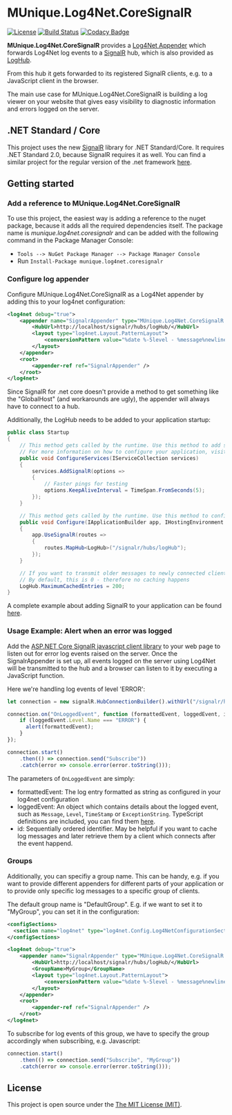# MUnique.Log4Net.CoreSignalR

[![License](https://img.shields.io/badge/license-MIT-blue.svg)](LICENSE)
[![Build Status](https://travis-ci.org/MUnique/Log4Net.CoreSignalR.svg?branch=master)](https://travis-ci.org/MUnique/Log4Net.CoreSignalR)
[![Codacy Badge](https://api.codacy.com/project/badge/Grade/9829a38e25c34e72a343070099d3d6b3)](https://www.codacy.com/app/sven-n/Log4Net.CoreSignalR?utm_source=github.com&amp;utm_medium=referral&amp;utm_content=MUnique/Log4Net.CoreSignalR&amp;utm_campaign=Badge_Grade)

**MUnique.Log4Net.CoreSignalR** provides a [Log4Net Appender](http://logging.apache.org/log4net/release/manual/introduction.html#appenders) 
which forwards Log4Net log events to a [SignalR](https://github.com/aspnet/SignalR) hub, which is also provided as [LogHub](src/LogHub.cs).

From this hub it gets forwarded to its registered SignalR clients, e.g. to a JavaScript client in the browser.

The main use case for MUnique.Log4Net.CoreSignalR is building a log viewer on your website that gives easy visibility to diagnostic information and errors logged on the server.

## .NET Standard / Core
This project uses the new [SignalR](https://github.com/aspnet/SignalR) library for .NET Standard/Core. It requires .NET Standard 2.0, because SignalR requires it as well.
You can find a similar project for the regular version of the .net framework [here](https://github.com/MUnique/log4net.SignalR).

## Getting started

### Add a reference to MUnique.Log4Net.CoreSignalR

To use this project, the easiest way is adding a reference to the nuget package, because it adds all the required dependencies itself.
The package name is *munique.log4net.coresignalr* and can be added with the following command in the Package Manager Console:

* `Tools --> NuGet Package Manager --> Package Manager Console`
* Run ``Install-Package munique.log4net.coresignalr``

### Configure log appender

Configure MUnique.Log4Net.CoreSignalR as a Log4Net appender by adding this to your log4net configuration:

```xml
<log4net debug="true">
    <appender name="SignalrAppender" type="MUnique.Log4Net.CoreSignalR.SignalrAppender, MUnique.Log4Net.CoreSignalR">
        <HubUrl>http://localhost/signalr/hubs/logHub/</HubUrl>
        <layout type="log4net.Layout.PatternLayout">
            <conversionPattern value="%date %-5level - %message%newline" />
        </layout>
    </appender>
    <root>
        <appender-ref ref="SignalrAppender" />
    </root>
</log4net>
```

Since SignalR for .net core doesn't provide a method to get something like the "GlobalHost" (and workarounds are ugly), the appender will always have to connect to a hub.

Additionally, the LogHub needs to be added to your application startup:

```csharp
public class Startup
{
    // This method gets called by the runtime. Use this method to add services to the container.
    // For more information on how to configure your application, visit http://go.microsoft.com/fwlink/?LinkID=398940
    public void ConfigureServices(IServiceCollection services)
    {
        services.AddSignalR(options =>
        {
            // Faster pings for testing
            options.KeepAliveInterval = TimeSpan.FromSeconds(5);
        });
    }

    // This method gets called by the runtime. Use this method to configure the HTTP request pipeline.
    public void Configure(IApplicationBuilder app, IHostingEnvironment env)
    {
        app.UseSignalR(routes =>
        {
            routes.MapHub<LogHub>("/signalr/hubs/logHub");
        });
    }

    // If you want to transmit older messages to newly connected clients, you can configure the maximum number of cached log entries.
    // By default, this is 0 - therefore no caching happens
    LogHub.MaximumCachedEntries = 200;
}
```

A complete example about adding SignalR to your application can be found [here](https://github.com/aspnet/SignalR/blob/release/2.2/samples/SignalRSamples/Startup.cs).


### Usage Example: Alert when an error was logged

Add the [ASP.NET Core SignalR javascript client library](https://docs.microsoft.com/en-us/aspnet/core/tutorials/signalr?view=aspnetcore-2.1&tabs=visual-studio#add-the-signalr-client-library) to your web page to listen out for error log events raised on the server.
Once the SignalrAppender is set up, all events logged on the server using Log4Net will be transmitted to the hub and a browser can listen to it by executing a JavaScript function.

Here we're handling log events of level 'ERROR':

```javascript
let connection = new signalR.HubConnectionBuilder().withUrl("/signalr/hubs/logHub").build();

connection.on("OnLoggedEvent", function (formattedEvent, loggedEvent, id) {
    if (loggedEvent.Level.Name === "ERROR") {
      alert(formattedEvent);
    }
});

connection.start()
    .then(() => connection.send("Subscribe"))
    .catch(error => console.error(error.toString()));
```

The parameters of `OnLoggedEvent` are simply:
  * formattedEvent: The log entry formatted as string as configured in your log4net configuration
  * loggedEvent: An object which contains details about the logged event, such as `Message`, `Level`, `TimeStamp` or `ExceptionString`. TypeScript definitions are included, you can find them [here](src/types.ts).
  * id: Sequentially ordered identifier. May be helpful if you want to cache log messages and later retrieve them by a client which connects after the event happend.


### Groups
Additionally, you can specifiy a group name. This can be handy, e.g. if you want to provide different appenders for different parts of your application or to provide only specific log messages to a specific group of clients.

The default group name is "DefaultGroup". E.g. if we want to set it to "MyGroup", you can set it in the configuration:

```xml
<configSections>
  <section name="log4net" type="log4net.Config.Log4NetConfigurationSectionHandler, log4net" />
</configSections>

<log4net debug="true">
    <appender name="SignalrAppender" type="MUnique.Log4Net.CoreSignalR.SignalrAppender, MUnique.Log4Net.CoreSignalR">
        <HubUrl>http://localhost/signalr/hubs/logHub/</HubUrl>        
        <GroupName>MyGroup</GroupName>
        <layout type="log4net.Layout.PatternLayout">
            <conversionPattern value="%date %-5level - %message%newline" />
        </layout>
    </appender>
    <root>
        <appender-ref ref="SignalrAppender" />
    </root>
</log4net>
```

To subscribe for log events of this group, we have to specify the group accordingly when subscribing, e.g. Javascript:


```javascript
connection.start()
    .then(() => connection.send("Subscribe", "MyGroup"))
    .catch(error => console.error(error.toString()));
```


## License

This project is open source under the [The MIT License (MIT)](http://www.opensource.org/licenses/mit-license.php).
